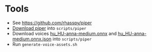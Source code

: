 # Tools

* See https://github.com/rhasspy/piper
* [Download piper](https://github.com/rhasspy/piper/releases/download/v1.2.0/piper_amd64.tar.gz) into `scripts/piper`
* Download voices [hu_HU-anna-medium.onnx](https://huggingface.co/rhasspy/piper-voices/resolve/v1.0.0/hu/hu_HU/anna/medium/hu_HU-anna-medium.onnx?download=true) and [hu_HU-anna-medium.onnx.json](https://huggingface.co/rhasspy/piper-voices/resolve/v1.0.0/hu/hu_HU/anna/medium/hu_HU-anna-medium.onnx.json?download=true.json) into `scripts/piper`
* Run `generate-voice-assets.sh`
